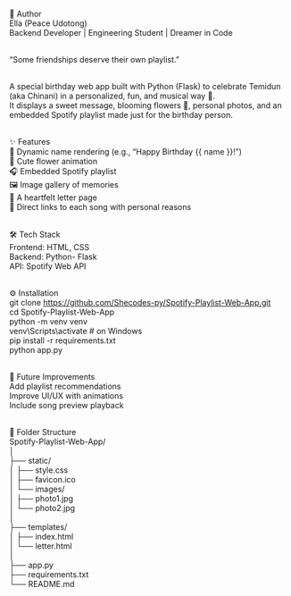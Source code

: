 💜 Author <br>
Ella (Peace Udotong) <br>
Backend Developer | Engineering Student | Dreamer in Code <br> <br>

“Some friendships deserve their own playlist.” <br> <br>

A special birthday web app built with Python (Flask) to celebrate Temidun (aka Chinani) in a personalized, fun, and musical way 🎵. <br>
It displays a sweet message, blooming flowers 🌸, personal photos, and an embedded Spotify playlist made just for the birthday person.<br> <br>

✨ Features <br>
🎂 Dynamic name rendering (e.g., “Happy Birthday {{ name }}!”) <br>
💐 Cute flower animation <br>
🎧 Embedded Spotify playlist <br>
🖼️ Image gallery of memories <br>
💌 A heartfelt letter page<br>
🔗 Direct links to each song with personal reasons <br><br>

🛠️ Tech Stack<br>
Frontend: HTML, CSS<br>
Backend: Python- Flask<br>
API: Spotify Web API<br><br>

⚙️ Installation<br>
git clone https://github.com/Shecodes-py/Spotify-Playlist-Web-App.git <br>
cd Spotify-Playlist-Web-App<br>
python -m venv venv<br>
venv\Scripts\activate  # on Windows<br>
pip install -r requirements.txt<br>
python app.py<br> <br>

🧠 Future Improvements<br>
Add playlist recommendations<br>
Improve UI/UX with animations<br>
Include song preview playback <br><br>

🎁 Folder Structure <br>
Spotify-Playlist-Web-App/ <br>
│ <br>
├── static/ <br>
│   ├── style.css <br>
│   ├── favicon.ico <br>
│   └── images/ <br>
│       ├── photo1.jpg <br>
│       └── photo2.jpg <br>
│ <br>
├── templates/ <br>
│   ├── index.html<br>
│   └── letter.html<br>
│<br>
├── app.py <br>
├── requirements.txt <br>
└── README.md<br>
